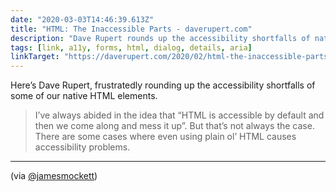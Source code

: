 ```yaml
---
date: "2020-03-03T14:46:39.613Z"
title: "HTML: The Inaccessible Parts - daverupert.com"
description: "Dave Rupert rounds up the accessibility shortfalls of native HTML elements."
tags: [link, a11y, forms, html, dialog, details, aria]
linkTarget: "https://daverupert.com/2020/02/html-the-inaccessible-parts/"
---
```

Here’s Dave Rupert, frustratedly rounding up the accessibility shortfalls of some of our native HTML elements.

>  I’ve always abided in the idea that “HTML is accessible by default and then we come along and mess it up”. But that’s not always the case. There are some cases where even using plain ol’ HTML causes accessibility problems.
---

(via [@jamesmockett](https://twitter.com/jamesmockett))
